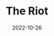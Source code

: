 ---
title: The Riot
fulltitle: The Riot
date: 2022-10-26
tags:
- 2022

characters:
- tzipora
- baron
categories:
- firearms & tools
keywords:
- 2022
url: /stories/watch/
toc: false
rgb: 179, 109, 62
image: /images/watch.jpg
reddit: https://www.reddit.com/r/vekllei/comments/yedl4n/the_riot/
print: https://www.inprnt.com/gallery/melonkony/the-riot/
video: null
caption: All the street was out on the stair, listening to the distant roar of people
  and baton rounds and sirens, trying to figure if they were moving closer.
---
